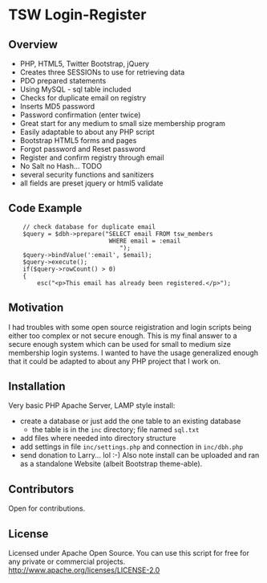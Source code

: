 # TSW Login-Register

## Overview
* PHP, HTML5, Twitter Bootstrap, jQuery
* Creates three SESSIONs to use for retrieving data
* PDO prepared statements 
* Using MySQL - sql table included
* Checks for duplicate email on registry
* Inserts MD5 password
* Password confirmation (enter twice)
* Great start for any medium to small size membership program
* Easily adaptable to about any PHP script 
* Bootstrap HTML5 forms and pages
* Forgot password and Reset password
* Register and confirm registry through email
* No Salt no Hash... TODO
* several security functions and sanitizers
* all fields are preset jquery or html5 validate


## Code Example
```
    // check database for duplicate email
    $query = $dbh->prepare("SELECT email FROM tsw_members
                            WHERE email = :email 
                               "); 
    $query->bindValue(':email', $email);
    $query->execute();
    if($query->rowCount() > 0)
    {
        esc("<p>This email has already been registered.</p>");
```
## Motivation
I had troubles with some open source reigistration and login scripts being either too complex or not secure enough. This is my final answer to a secure enough system which can be used for small to medium size membership login systems. I wanted to have the usage generalized enough that it could be adapted to about any PHP project that I work on.

## Installation
Very basic PHP Apache Server, LAMP style install:
* create a database or just add the one table to an existing database
   * the table is in the `inc` directory; file named `sql.txt`
* add files where needed into directory structure
* add settings in file `inc/settings.php` and connection in `inc/dbh.php`
* send donation to Larry... lol :-)
Also note install can be uploaded and ran as a standalone Website (albeit Bootstrap theme-able). 

## Contributors
Open for contributions. 

## License
Licensed under Apache Open Source. You can use this script for free for any private or commercial projects.
http://www.apache.org/licenses/LICENSE-2.0


